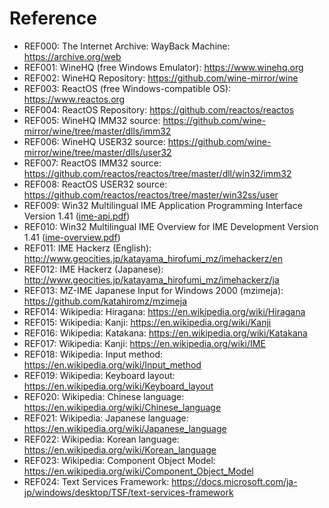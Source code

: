 # Reference

- REF000: The Internet Archive: WayBack Machine: https://archive.org/web
- REF001: WineHQ (free Windows Emulator): https://www.winehq.org
- REF002: WineHQ Repository: https://github.com/wine-mirror/wine
- REF003: ReactOS (free Windows-compatible OS): https://www.reactos.org
- REF004: ReactOS Repository: https://github.com/reactos/reactos
- REF005: WineHQ IMM32 source: https://github.com/wine-mirror/wine/tree/master/dlls/imm32
- REF006: WineHQ USER32 source: https://github.com/wine-mirror/wine/tree/master/dlls/user32
- REF007: ReactOS IMM32 source: https://github.com/reactos/reactos/tree/master/dll/win32/imm32
- REF008: ReactOS USER32 source: https://github.com/reactos/reactos/tree/master/win32ss/user
- REF009: Win32 Multilingual IME Application Programming Interface Version 1.41 ([ime-api.pdf](ime-api.pdf))
- REF010: Win32 Multilingual IME Overview for IME Development Version 1.41 ([ime-overview.pdf](ime-overview.pdf))
- REF011: IME Hackerz (English): http://www.geocities.jp/katayama_hirofumi_mz/imehackerz/en
- REF012: IME Hackerz (Japanese): http://www.geocities.jp/katayama_hirofumi_mz/imehackerz/ja
- REF013: MZ-IME Japanese Input for Windows 2000 (mzimeja): https://github.com/katahiromz/mzimeja
- REF014: Wikipedia: Hiragana: https://en.wikipedia.org/wiki/Hiragana
- REF015: Wikipedia: Kanji: https://en.wikipedia.org/wiki/Kanji
- REF016: Wikipedia: Katakana: https://en.wikipedia.org/wiki/Katakana
- REF017: Wikipedia: Kanji: https://en.wikipedia.org/wiki/IME
- REF018: Wikipedia: Input method: https://en.wikipedia.org/wiki/Input_method
- REF019: Wikipedia: Keyboard layout: https://en.wikipedia.org/wiki/Keyboard_layout
- REF020: Wikipedia: Chinese language: https://en.wikipedia.org/wiki/Chinese_language
- REF021: Wikipedia: Japanese language: https://en.wikipedia.org/wiki/Japanese_language
- REF022: Wikipedia: Korean language: https://en.wikipedia.org/wiki/Korean_language
- REF023: Wikipedia: Component Object Model: https://en.wikipedia.org/wiki/Component_Object_Model
- REF024: Text Services Framework: https://docs.microsoft.com/ja-jp/windows/desktop/TSF/text-services-framework
